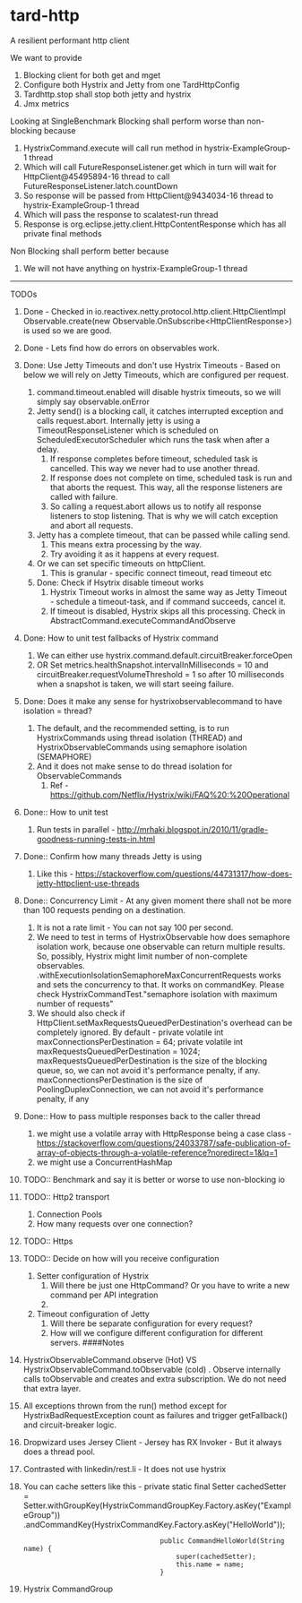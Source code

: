 # tard-http
A resilient performant http client

We want to provide 

1. Blocking client for both get and mget
2. Configure both Hystrix and Jetty from one TardHttpConfig
3. Tardhttp.stop shall stop both jetty and hystrix
4. Jmx metrics


Looking at SingleBenchmark
Blocking shall perform worse than non-blocking because
1. HystrixCommand.execute will call run method in hystrix-ExampleGroup-1 thread
2. Which will call FutureResponseListener.get which in turn will wait for HttpClient@45495894-16 thread to call FutureResponseListener.latch.countDown
3. So response will be passed from HttpClient@9434034-16 thread to hystrix-ExampleGroup-1 thread
4. Which will pass the response to scalatest-run thread
5. Response is org.eclipse.jetty.client.HttpContentResponse which has all private final methods


Non Blocking shall perform better because 
1. We will not have anything on hystrix-ExampleGroup-1 thread

--------------

TODOs
1. Done - Checked in io.reactivex.netty.protocol.http.client.HttpClientImpl Observable.create(new Observable.OnSubscribe<HttpClientResponse<O>>) is used so we are good.
2. Done - Lets find how do errors on observables work. 
3. Done: Use Jetty Timeouts and don't use Hystrix Timeouts - Based on below we will rely on Jetty Timeouts, which are configured per request.
    1. command.timeout.enabled will disable hystrix timeouts, so we will simply say observable.onError
    2. Jetty send() is a blocking call, it catches interrupted exception and calls request.abort. 
    Internally jetty is using a TimeoutResponseListener which is scheduled on ScheduledExecutorScheduler which 
     runs the task when after a delay.
         1. If response completes before timeout, scheduled task is cancelled. 
            This way we never had to use another thread.
         2. If response does not complete on time, scheduled task is run and that aborts the request.
            This way, all the response listeners are called with failure.
         3. So calling a request.abort allows us to notify all response listeners to stop listening.
             That is why we will catch exception and abort all requests.
     3. Jetty has a complete timeout, that can be passed while calling send.
         1. This means extra processing by the way.
         2. Try avoiding it as it happens at every request.
     4. Or we can set specific timeouts on httpClient.
         1. This is granular - specific connect timeout, read timeout etc
     5. Done: Check if Hsytrix disable timeout works
         1. Hystrix Timeout works in almost the same way as Jetty Timeout - schedule a timeout-task, and if command succeeds, cancel it.
         2. If timeout is disabled, Hystrix skips all this processing. Check in AbstractCommand.executeCommandAndObserve
4. Done: How to unit test fallbacks of Hystrix command
    1. We can either use hystrix.command.default.circuitBreaker.forceOpen
    2. OR Set metrics.healthSnapshot.intervalInMilliseconds = 10 and circuitBreaker.requestVolumeThreshold = 1 so after 10 milliseconds when a snapshot is taken, we will start seeing failure.
5. Done: Does it make any sense for hystrixobservablecommand to have isolation = thread?
    1. The default, and the recommended setting, is to run HystrixCommands using thread isolation (THREAD) and HystrixObservableCommands using semaphore isolation (SEMAPHORE)
    2. And it does not make sense to do thread isolation for ObservableCommands
        1. Ref - https://github.com/Netflix/Hystrix/wiki/FAQ%20:%20Operational
6. Done:: How to unit test
    1. Run tests in parallel - http://mrhaki.blogspot.in/2010/11/gradle-goodness-running-tests-in.html
7. Done:: Confirm how many threads Jetty is using
    1. Like this - https://stackoverflow.com/questions/44731317/how-does-jetty-httpclient-use-threads
7. Done:: Concurrency Limit - At any given moment there shall not be more than 100 requests pending on a destination.
    1. It is not a rate limit - You can not say 100 per second.
    2. We need to test in terms of HystrixObservable how does semaphore isolation work, because one observable can return multiple results.
        So, possibly, Hystrix might limit number of non-complete observables.
        .withExecutionIsolationSemaphoreMaxConcurrentRequests works and sets the concurrency to that. It works on commandKey. Please check HystrixCommandTest."semaphore isolation with maximum number of requests"
    3. We should also check if HttpClient.setMaxRequestsQueuedPerDestination's overhead can be completely ignored.
        By default -     private volatile int maxConnectionsPerDestination = 64;
                         private volatile int maxRequestsQueuedPerDestination = 1024;
        maxRequestsQueuedPerDestination is the size of the blocking queue, so, we can not avoid it's performance penalty, if any.
        maxConnectionsPerDestination is the size of PoolingDuplexConnection, we can not avoid it's performance penalty, if any 

7. Done:: How to pass multiple responses back to the caller thread
    1. we might use a volatile array with HttpResponse being a case class - https://stackoverflow.com/questions/24033787/safe-publication-of-array-of-objects-through-a-volatile-reference?noredirect=1&lq=1
    2. we might use a ConcurrentHashMap
8. TODO:: Benchmark and say it is better or worse to use non-blocking io
8. TODO:: Http2 transport
    1. Connection Pools
    2. How many requests over one connection?
9. TODO:: Https
10. TODO:: Decide on how will you receive configuration
    1. Setter configuration of Hystrix
        1. Will there be just one HttpCommand? Or you have to write a new command per API integration
        2. 
    2. Timeout configuration of Jetty
        1. Will there be separate configuration for every request? 
        2. How will we configure different configuration for different servers.
####Notes
1. HystrixObservableCommand.observe (Hot) VS HystrixObservableCommand.toObservable (cold) . Observe internally calls toObservable and creates and extra subscription. We do not need that extra layer.
2. All exceptions thrown from the run() method except for HystrixBadRequestException count as failures and trigger getFallback() and circuit-breaker logic.
3. Dropwizard uses Jersey Client - Jersey has RX Invoker - But it always does a thread pool.
4. Contrasted with linkedin/rest.li - It does not use hystrix
5. You can cache setters like this - private static final Setter cachedSetter = 
                                             Setter.withGroupKey(HystrixCommandGroupKey.Factory.asKey("ExampleGroup"))
                                                 .andCommandKey(HystrixCommandKey.Factory.asKey("HelloWorld"));    
                                     
                                         public CommandHelloWorld(String name) {
                                             super(cachedSetter);
                                             this.name = name;
                                         }
6. Hystrix CommandGroup 
